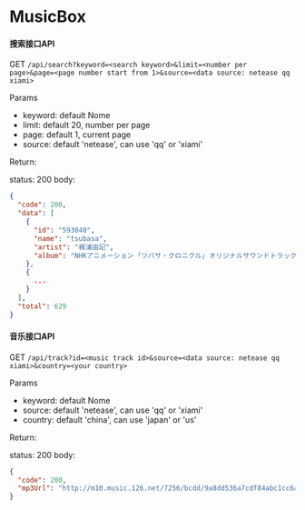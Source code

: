 # MusicBox

#### 搜索接口API

GET `/api/search?keyword=<search keyword>&limit=<number per page>&page=<page number start from 1>&source=<data source: netease qq xiami>`

Params
- keyword: default Nome
- limit: default 20, number per page
- page: default 1, current page
- source: default 'netease', can use 'qq' or 'xiami'

Return:

status: 200
body:
```json
{
  "code": 200,
  "data": [
    {
      "id": "593040",
      "name": "tsubasa",
      "artist": "梶浦由記",
      "album": "NHKアニメーション ｢ツバサ・クロニクル｣ オリジナルサウンドトラック Future Soundscape I"
    },
    {
      ...
    }
  ],
  "total": 629
}
```

#### 音乐接口API

GET `/api/track?id=<music track id>&source=<data source: netease qq xiami>&country=<your country>`

Params
- keyword: default Nome
- source: default 'netease', can use 'qq' or 'xiami'
- country: default 'china', can use 'japan' or 'us'


Return:

status: 200
body:
```json
{
  "code": 200,
  "mp3Url": "http://m10.music.126.net/7256/bcdd/9a8dd536a7cdf84abc1cc6a4a833cab4.mp3"
}
```
